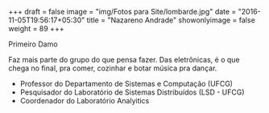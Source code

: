 +++
draft = false
image = "img/Fotos para Site/lombarde.jpg"
date = "2016-11-05T19:56:17+05:30"
title = "Nazareno Andrade"
showonlyimage = false
weight = 89
+++

<!--more-->
Primeiro Damo

Faz mais parte do grupo do que pensa fazer. Das eletrônicas, é o que chega no final, pra comer, cozinhar e botar música pra dançar.

* Professor do Departamento de Sistemas e Computação (UFCG)
* Pesquisador do Laboratório de Sistemas Distribuídos (LSD - UFCG)
* Coordenador do Laboratório Analyitics

